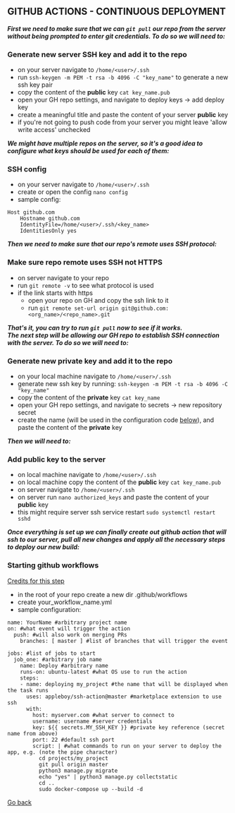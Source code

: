 ## GITHUB ACTIONS - CONTINUOUS DEPLOYMENT

**_First we need to make sure that we can `git pull` our repo from the server without being prompted to enter git credentials. To do so we will need to:_**

### Generate new server SSH key and add it to the repo

- on your server navigate to `/home/<user>/.ssh`
- run `ssh-keygen -m PEM -t rsa -b 4096 -C "key_name"` to generate a new ssh key pair
- copy the content of the **public** key `cat key_name.pub`
- open your GH repo settings, and navigate to deploy keys -> add deploy key
- create a meaningful title and paste the content of your server **public** key
- if you're not going to push code from your server you might leave 'allow write access' unchecked

**_We might have multiple repos on the server, so it's a good idea to configure what keys should be used for each of them:_**

### SSH config

- on your server navigate to `/home/<user>/.ssh`
- create or open the config `nano config`
- sample config:

```
Host github.com
    Hostname github.com
    IdentityFile=/home/<user>/.ssh/<key_name>
    IdentitiesOnly yes
```

**_Then we need to make sure that our repo's remote uses SSH protocol:_**

### Make sure repo remote uses SSH not HTTPS

- on server navigate to your repo
- run `git remote -v` to see what protocol is used
- if the link starts with https
  - open your repo on GH and copy the ssh link to it
  - run `git remote set-url origin git@github.com:<org_name>/<repo_name>.git`

**_That's it, you can try to run `git pull` now to see if it works. <br> The next step will be allowing our GH repo to establish SSH connection with the server. To do so we will need to:_**

### Generate new private key and add it to the repo

- on your local machine navigate to `/home/<user>/.ssh`
- generate new ssh key by running: `ssh-keygen -m PEM -t rsa -b 4096 -C "key_name"`
- copy the content of the **private** key `cat key_name`
- open your GH repo settings, and navigate to secrets -> new repository secret
- create the name (will be used in the configuration code <a href="#action">below</a>), and paste the content of the **private** key

**_Then we will need to:_**

### Add public key to the server

- on local machine navigate to `/home/<user>/.ssh`
- on local machine copy the content of the **public** key `cat key_name.pub`
- on server navigate to `/home/<user>/.ssh`
- on server run `nano authorized_keys` and paste the content of your **public** key
- this might require server ssh service restart `sudo systemctl restart sshd`

**_Once everything is set up we can finally create out github action that will ssh to our server, pull all new changes and apply all the necessary steps to deploy our new build:_**

### Starting github workflows
[Credits for this step](https://www.youtube.com/watch?v=gW1TDirJ5E4&ab_channel=omgneering)

- in the root of your repo create a new dir .github/workflows
- create your_workflow_name.yml
- <a name="action"></a>sample configuration:

```
name: YourName #arbitrary project name
on: #what event will trigger the action
  push: #will also work on merging PRs
    branches: [ master ] #list of branches that will trigger the event

jobs: #list of jobs to start
  job_one: #arbitrary job name
    name: Deploy #arbitrary name
    runs-on: ubuntu-latest #what OS use to run the action
    steps:
    - name: deploying my_project #the name that will be displayed when the task runs
      uses: appleboy/ssh-action@master #marketplace extension to use ssh
      with:
        host: myserver.com #what server to connect to
        username: username #server credentials
        key: ${{ secrets.MY_SSH_KEY }} #private key reference (secret name from above)
        port: 22 #default ssh port
        script: | #what commands to run on your server to deploy the app, e.g. (note the pipe character)
          cd projects/my_project
          git pull origin master
          python3 manage.py migrate
          echo "yes" | python3 manage.py collectstatic
          cd ..
          sudo docker-compose up --build -d
```

[Go back](../README.md)
